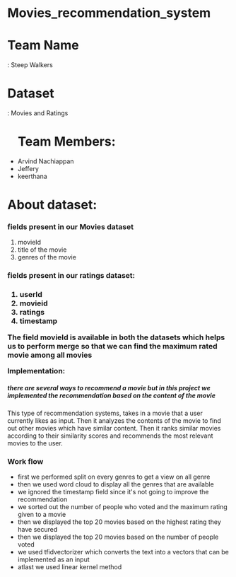 # Movies_recommendation_system
<h1>Team Name</h1> : Steep Walkers

<h1>Dataset</h1> : Movies and Ratings

<ul><h1>Team Members:</h1>
  <li>Arvind Nachiappan</li> 
  <li>Jeffery</li>
  <li>keerthana</li>
</ul>
<h1>About dataset:</h1>

<h3>fields present in our Movies dataset</h3>
<ol>
    <li>movieId</li>
    <li>title of the movie</li>
    <li>genres of the movie</li>
</ol>
<h3>fields present in our ratings dataset:<h3>
 <ol>
    <li>userId</li>
   <li>movieid</li>
   <li>ratings</li>
   <li>timestamp</li>
 </ol>
    
 The field movieId is available in both the datasets which helps us to perform merge so that we can find the maximum rated movie among all movies
 
Implementation:
  <h5>there are several ways to recommend a movie but in this project we implemented the recommendation based on the content of the movie</h5> 
  
  <p>This type of recommendation systems, takes in a movie that a user currently likes as input. 
  Then it analyzes the contents of the movie to find out other movies which have similar content. 
  Then it ranks similar movies according to their similarity scores and recommends the most relevant movies to the user.</p>

<h3>Work flow</h3>
  <ul>
  <li> first we performed split on every genres to get a view on all genre</li>
  <li> then we used word cloud to display all the genres that are available</li>
  <li>we ignored the timestamp field since it's not going to improve the recommendation</li>
  <li> we sorted out the number of people who voted and the maximum rating given to a movie</li>
  <li>then we displayed the top 20 movies based on the highest rating they have secured</li> 
  <li>then we displayed the top 20 movies based on the number of people voted</li>
  <li>we used tfidvectorizer which converts the text into a vectors that can be implemented as an input</li>
  <li>atlast we used linear kernel method</li>
  </ul>
    

  
  
